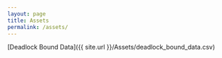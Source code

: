 ```yaml
---
layout: page
title: Assets
permalink: /assets/
---
```



[Deadlock Bound Data]({{ site.url }}/Assets/deadlock_bound_data.csv)